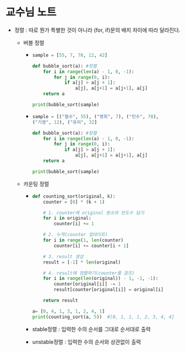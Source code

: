 # 교수님 노트

- 정렬 : 따로 뭔가 특별한 것이 아니라 (for, if)문의 배치 차이에 따라 달라진다.
  
  - 버블 정렬
    
    - ```python
      sample = [55, 7, 78, 12, 42]
      
      def bubble_sort(a): #정렬
          for i in range(len(a) - 1, 0, -1):
              for j in range(0, i):
                  if a[j] > a[j + 1]:
                      a[j], a[j+1] = a[j+1], a[j]
          return a
      
      print(bubble_sort(sample)
      ```
    
    - ```python
      sample = [("철수", 55), ("영희", 7), ("민수", 78), 
      ("기영", 12), ("유리", 32]
      
      def bubble_sort(a): #정렬
          for i in range(len(a) - 1, 0, -1):
              for j in range(0, i):
                  if a[j] > a[j + 1]:
                      a[j], a[j+1] = a[j+1], a[j]
          return a
      
      print(bubble_sort(sample)
      ```
  
  - 카운팅 정렬
    
    - ```python
      def counting_sort(original, k):
          counter = [0] * (k + 1)
      
          # 1. counter에 original 원소의 빈도수 담기
          for i in original:
              counter[i] += 1
      
          # 2. 누적(counter 업데이트)
          for i in range(1, len(counter)
              counter[i] += counter[i + 1]
      
          # 3. result 생성
          result = [-1] * len(original)
      
          # 4. result에 정렬하기(counter를 참조)
          for i in range(len(original)) - 1, -1, -1):
              counter[original[i]] -= 1
              result[counter[original[i]] = original[i]
      
          return result
      
      a= [0, 4, 1, 3, 1, 2, 4, 1]
      print(counting_sort(a, 5))  #[0, 1, 1, 1, 2, 3, 4, 4]   
      ```
    
    - stable정렬 : 입력한 수의 순서를 그대로 순서대로 출력
    
    - unstable정렬 : 입력한 수의 순서와 상관없이 출력

